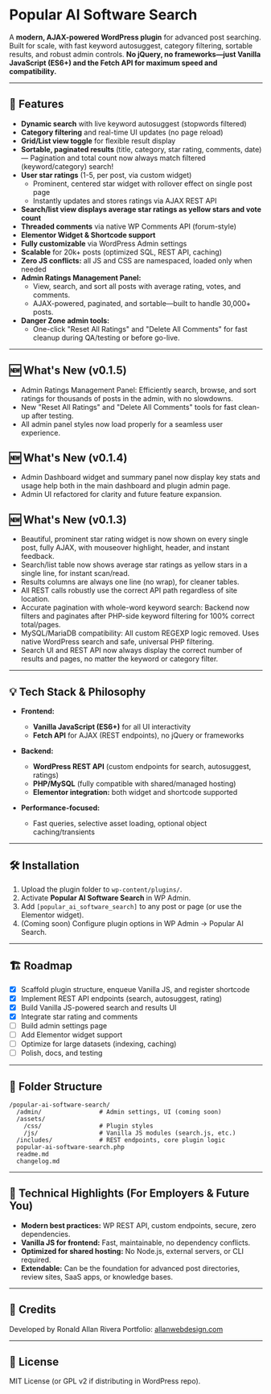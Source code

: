 # Popular AI Software Search

A **modern, AJAX-powered WordPress plugin** for advanced post searching.
Built for scale, with fast keyword autosuggest, category filtering, sortable results, and robust admin controls.
**No jQuery, no frameworks—just Vanilla JavaScript (ES6+) and the Fetch API for maximum speed and compatibility.**

---

## 🚀 Features

* **Dynamic search** with live keyword autosuggest (stopwords filtered)
* **Category filtering** and real-time UI updates (no page reload)
* **Grid/List view toggle** for flexible result display
* **Sortable, paginated results** (title, category, star rating, comments, date) — Pagination and total count now always match filtered (keyword/category) search!
* **User star ratings** (1-5, per post, via custom widget)  
  - Prominent, centered star widget with rollover effect on single post page  
  - Instantly updates and stores ratings via AJAX REST API
* **Search/list view displays average star ratings as yellow stars and vote count**
* **Threaded comments** via native WP Comments API (forum-style)
* **Elementor Widget & Shortcode support**
* **Fully customizable** via WordPress Admin settings
* **Scalable** for 20k+ posts (optimized SQL, REST API, caching)
* **Zero JS conflicts:** all JS and CSS are namespaced, loaded only when needed
* **Admin Ratings Management Panel:**  
  - View, search, and sort all posts with average rating, votes, and comments.
  - AJAX-powered, paginated, and sortable—built to handle 30,000+ posts.
* **Danger Zone admin tools:**  
  - One-click "Reset All Ratings" and "Delete All Comments" for fast cleanup during QA/testing or before go-live.



---
## 🆕 What's New (v0.1.5)
- Admin Ratings Management Panel: Efficiently search, browse, and sort ratings for thousands of posts in the admin, with no slowdowns.
- New "Reset All Ratings" and "Delete All Comments" tools for fast clean-up after testing.
- All admin panel styles now load properly for a seamless user experience.

## 🆕 What's New (v0.1.4)
- Admin Dashboard widget and summary panel now display key stats and usage help both in the main dashboard and plugin admin page.
- Admin UI refactored for clarity and future feature expansion.

## 🆕 What's New (v0.1.3)
- Beautiful, prominent star rating widget is now shown on every single post, fully AJAX, with mouseover highlight, header, and instant feedback.
- Search/list table now shows average star ratings as yellow stars in a single line, for instant scan/read.
- Results columns are always one line (no wrap), for cleaner tables.
- All REST calls robustly use the correct API path regardless of site location.
- Accurate pagination with whole-word keyword search: Backend now filters and paginates after PHP-side keyword filtering for 100% correct total/pages.
- MySQL/MariaDB compatibility: All custom REGEXP logic removed. Uses native WordPress search and safe, universal PHP filtering.
- Search UI and REST API now always display the correct number of results and pages, no matter the keyword or category filter.
---


## 💡 Tech Stack & Philosophy

* **Frontend:**

  * **Vanilla JavaScript (ES6+)** for all UI interactivity
  * **Fetch API** for AJAX (REST endpoints), no jQuery or frameworks
* **Backend:**

  * **WordPress REST API** (custom endpoints for search, autosuggest, ratings)
  * **PHP/MySQL** (fully compatible with shared/managed hosting)
  * **Elementor integration:** both widget and shortcode supported
* **Performance-focused:**

  * Fast queries, selective asset loading, optional object caching/transients

---

## 🛠️ Installation

1. Upload the plugin folder to `wp-content/plugins/`.
2. Activate **Popular AI Software Search** in WP Admin.
3. Add `[popular_ai_software_search]` to any post or page (or use the Elementor widget).
4. (Coming soon) Configure plugin options in WP Admin → Popular AI Search.

---

## 🏗️ Roadmap

* [x] Scaffold plugin structure, enqueue Vanilla JS, and register shortcode
* [x] Implement REST API endpoints (search, autosuggest, rating)
* [x] Build Vanilla JS-powered search and results UI
* [x] Integrate star rating and comments
* [ ] Build admin settings page
* [ ] Add Elementor widget support
* [ ] Optimize for large datasets (indexing, caching)
* [ ] Polish, docs, and testing

---

## 📁 Folder Structure

```
/popular-ai-software-search/
  /admin/                # Admin settings, UI (coming soon)
  /assets/
    /css/                # Plugin styles
    /js/                 # Vanilla JS modules (search.js, etc.)
  /includes/             # REST endpoints, core plugin logic
  popular-ai-software-search.php
  readme.md
  changelog.md
```

---

## 💬 Technical Highlights (For Employers & Future You)

* **Modern best practices:** WP REST API, custom endpoints, secure, zero dependencies.
* **Vanilla JS for frontend:** Fast, maintainable, no dependency conflicts.
* **Optimized for shared hosting:** No Node.js, external servers, or CLI required.
* **Extendable:** Can be the foundation for advanced post directories, review sites, SaaS apps, or knowledge bases.

---

## 🤝 Credits

Developed by Ronald Allan Rivera
Portfolio: [allanwebdesign.com](https://allanwebdesign.com)

---

## 📝 License

MIT License (or GPL v2 if distributing in WordPress repo).